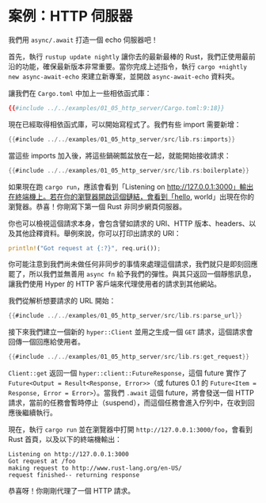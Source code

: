 # 案例：HTTP 伺服器

我們用 `async/.await` 打造一個 echo 伺服器吧！

首先，執行 `rustup update nightly` 讓你去的最新最棒的 Rust，我們正使用最前沿的功能，確保最新版本非常重要。當你完成上述指令，執行 `cargo +nightly new async-await-echo` 來建立新專案，並開啟 `async-await-echo` 資料夾。

讓我們在 `Cargo.toml` 中加上一些相依函式庫：

```toml
{{#include ../../examples/01_05_http_server/Cargo.toml:9:18}}
```

現在已經取得相依函式庫，可以開始寫程式了。我們有些 import 需要新增：

```rust
{{#include ../../examples/01_05_http_server/src/lib.rs:imports}}
```

當這些 imports 加入後，將這些鍋碗瓢盆放在一起，就能開始接收請求：

```rust
{{#include ../../examples/01_05_http_server/src/lib.rs:boilerplate}}
```

如果現在跑 `cargo run`，應該會看到「Listening on http://127.0.0.1:3000」輸出在終端機上。若在你的瀏覽器開啟這個鏈結，會看到「hello, world」出現在你的瀏覽器。恭喜！你剛寫下第一個 Rust 非同步網頁伺服器。

你也可以檢視這個請求本身，會包含譬如請求的 URI、HTTP 版本、headers、以及其他詮釋資料。舉例來說，你可以打印出請求的 URI：

```rust
println!("Got request at {:?}", req.uri());
```

你可能注意到我們尚未做任何非同步的事情來處理這個請求，我們就只是即刻回應罷了，所以我們並無善用 `async fn` 給予我們的彈性。與其只返回一個靜態訊息，讓我們使用 Hyper 的 HTTP 客戶端來代理使用者的請求到其他網站。

我們從解析想要請求的 URL 開始：

```rust
{{#include ../../examples/01_05_http_server/src/lib.rs:parse_url}}
```

接下來我們建立一個新的 `hyper::Client` 並用之生成一個 `GET` 請求，這個請求會回傳一個回應給使用者。

```rust
{{#include ../../examples/01_05_http_server/src/lib.rs:get_request}}
```

`Client::get` 返回一個 `hyper::client::FutureResponse`，這個 future 實作了 `Future<Output = Result<Response, Error>>`（或 futures 0.1 的 `Future<Item = Response, Error = Error>`）。當我們 `.await` 這個 future，將會發送一個 HTTP 請求，當前的任務會暫時停止（suspend），而這個任務會進入佇列中，在收到回應後繼續執行。

現在，執行 `cargo run` 並在瀏覽器中打開 `http://127.0.0.1:3000/foo`，會看到 Rust 首頁，以及以下的終端機輸出：

```
Listening on http://127.0.0.1:3000
Got request at /foo
making request to http://www.rust-lang.org/en-US/
request finished-- returning response
```

恭喜呀！你剛剛代理了一個 HTTP 請求。
